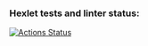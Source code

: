 ### Hexlet tests and linter status:
[![Actions Status](https://github.com/Ananas1/python-project-lvl1/workflows/hexlet-check/badge.svg)](https://github.com/Ananas1/python-project-lvl1/actions)